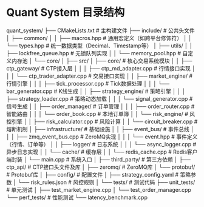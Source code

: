 # Quant System 目录结构

quant_system/
├── CMakeLists.txt                  # 主构建文件
├── include/                        # 公共头文件
│   ├── common/
│   │   ├── macros.hpp             # 通用宏定义（如跨平台修饰符）
│   │   └── types.hpp              # 统一数据类型（Decimal、Timestamp等）
│   ├── utils/
│   │   ├── lockfree_queue.hpp      # 无锁队列实现
│   │   └── memory_pool.hpp         # 自定义内存池
│   └── core/
│
├── src/
│   ├── core/                      # 核心交易系统模块
│   │   ├── ctp_gateway/           # CTP接入层
│   │   │   ├── ctp_md_adapter.cpp # 行情接口实现
│   │   │   └── ctp_trader_adapter.cpp # 交易接口实现
│   │   ├── market_engine/         # 行情引擎
│   │   │   ├── tick_processor.cpp # Tick数据处理
│   │   │   └── bar_generator.cpp  # K线生成
│   │   ├── strategy_engine/       # 策略引擎
│   │   │   ├── strategy_loader.cpp # 策略动态加载
│   │   │   └── signal_generator.cpp # 信号生成
│   │   ├── order_manager/         # 订单管理
│   │   │   ├── order_router.cpp   # 智能路由
│   │   │   └── order_book.cpp     # 本地订单簿
│   │   └── risk_engine/           # 风控引擎
│   │       ├── risk_calculator.cpp # 风险计算
│   │       └── circuit_breaker.cpp # 熔断机制
│   ├── infrastructure/            # 基础设施
│   │   ├── event_bus/             # 事件总线
│   │   │   ├── zmq_event_bus.cpp  # ZeroMQ实现
│   │   │   └── event.hpp          # 事件定义（行情、订单等）
│   │   ├── logger/                # 日志系统
│   │   │   └── async_logger.cpp   # 异步日志实现
│   │   └── cache/                 # 缓存层
│   │       └── redis_cache.cpp    # Redis客户端封装
│   └── main.cpp                   # 系统入口
│
├── third_party/                   # 第三方依赖
│   ├── ctp_api/                   # CTP接口头文件及库
│   ├── zeromq/                    # ZeroMQ库
│   └── protobuf/                  # Protobuf库
│
├── config/                        # 配置文件
│   ├── strategy_config.yaml       # 策略参数
│   └── risk_rules.json            # 风控规则
│
└── tests/                         # 测试代码
    ├── unit_tests/                # 单元测试
    │   ├── test_market_engine.cpp
    │   └── test_order_manager.cpp
    └── perf_tests/                # 性能测试
        └── latency_benchmark.cpp
